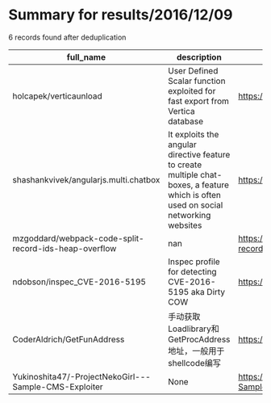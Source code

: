 
# Summary for results/2016/12/09
    
6 records found after deduplication

| full_name | description | html_url | matched_list | matched_count | pushed_at | size | stargazers_count | language | forks_count |
|-------------------------------------------------------|--------------------------------------------------------------------------------------------------------------------------------------|--------------------------------------------------------------------------|-------------------|-----------------|---------------------------|--------|--------------------|------------|---------------|
| holcapek/verticaunload | User Defined Scalar function exploited for fast export from Vertica database | https://github.com/holcapek/verticaunload | ['exploit'] | 1 | 2016-12-09 14:13:09+00:00 | 5291 | 0 | C++ | 0 |
| shashankvivek/angularjs.multi.chatbox | It exploits the angular directive feature to create multiple chat-boxes, a feature which is often used on social networking websites | https://github.com/shashankvivek/angularjs.multi.chatbox | ['exploit'] | 1 | 2016-12-09 17:57:56+00:00 | 41 | 0 | HTML | 1 |
| mzgoddard/webpack-code-split-record-ids-heap-overflow | nan | https://github.com/mzgoddard/webpack-code-split-record-ids-heap-overflow | ['heap overflow'] | 1 | 2016-12-09 13:56:28+00:00 | 36 | 0 | JavaScript | 0 |
| ndobson/inspec_CVE-2016-5195 | Inspec profile for detecting CVE-2016-5195 aka Dirty COW | https://github.com/ndobson/inspec_CVE-2016-5195 | ['cve-2'] | 1 | 2016-12-09 20:02:20+00:00 | 3 | 0 | Ruby | 1 |
| CoderAldrich/GetFunAddress | 手动获取Loadlibrary和GetProcAddress地址，一般用于shellcode编写 | https://github.com/CoderAldrich/GetFunAddress | ['shellcode'] | 1 | 2016-12-09 05:53:55+00:00 | 19255 | 4 | HTML | 0 |
| Yukinoshita47/-ProjectNekoGirl---Sample-CMS-Exploiter | None | https://github.com/Yukinoshita47/-ProjectNekoGirl---Sample-CMS-Exploiter | ['exploit'] | 1 | 2016-12-09 20:41:02+00:00 | 6198 | 2 | PHP | 0 |
